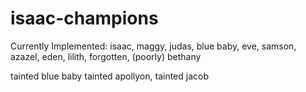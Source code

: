 # isaac-champions

Currently Implemented:
isaac, 
maggy, 
judas, 
blue baby, 
eve, 
samson, 
azazel, 
eden,
lilith, 
forgotten, (poorly)
bethany

tainted blue baby
tainted apollyon, 
tainted jacob
